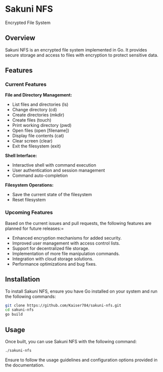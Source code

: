 # Sakuni NFS

Encrypted File System
## Overview

Sakuni NFS is an encrypted file system implemented in Go. It provides secure storage and access to files with encryption to protect sensitive data.
## Features
### Current Features

**File and Directory Management:**
- List files and directories (ls)
- Change directory (cd)
- Create directories (mkdir)
- Create files (touch)
- Print working directory (pwd)
- Open files (open [filename])
- Display file contents (cat)
- Clear screen (clear)
- Exit the filesystem (exit)

**Shell Interface:**
- Interactive shell with command execution
- User authentication and session management
- Command auto-completion

**Filesystem Operations:**
- Save the current state of the filesystem
- Reset filesystem

### Upcoming Features

Based on the current issues and pull requests, the following features are planned for future releases:=
- Enhanced encryption mechanisms for added security.
- Improved user management with access control lists.
- Support for decentralized file storage.
- Implementation of more file manipulation commands.
- Integration with cloud storage solutions.
- Performance optimizations and bug fixes.

## Installation

To install Sakuni NFS, ensure you have Go installed on your system and run the following commands:
```bash
git clone https://github.com/Kaiser784/sakuni-nfs.git
cd sakuni-nfs
go build
```
## Usage

Once built, you can use Sakuni NFS with the following command:
```bash
./sakuni-nfs
```
Ensure to follow the usage guidelines and configuration options provided in the documentation.

